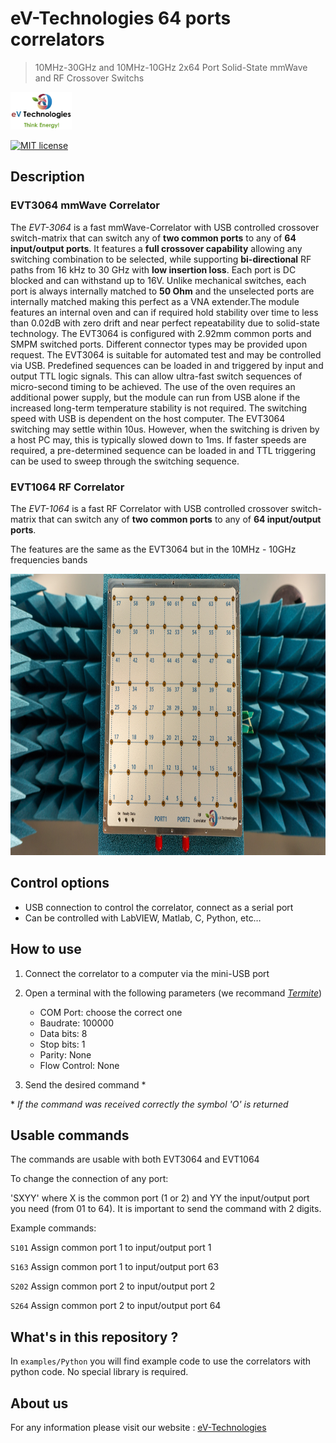 
# eV-Technologies 64 ports correlators

> 10MHz-30GHz and 10MHz-10GHz 2x64 Port Solid-State mmWave and RF Crossover Switchs

<a href="https://ev-technologies.com/">
<img src="img/logo_eV-Technologies.png" height="60" alt="logo_eV-Technologies">

[![MIT license](https://img.shields.io/badge/License-MIT-blue.svg)](https://lbesson.mit-license.org/)

## Description

### EVT3064 mmWave Correlator

The *EVT-3064* is a fast mmWave-Correlator with USB controlled crossover switch-matrix that can switch any of **two common ports** to any of **64 input/output ports**.
It features a **full crossover capability** allowing any switching combination to be selected, while supporting **bi-directional** RF paths from 16 kHz to 30 GHz with **low insertion loss**. Each port is DC blocked and can withstand up to 16V.
Unlike mechanical switches, each port is always internally matched to **50 Ohm** and the unselected ports are internally matched making this perfect as a VNA extender.The module features an internal oven and can if required hold stability over time to less than 0.02dB with zero drift and near perfect repeatability due to solid-state technology.
The EVT3064 is configured with 2.92mm common ports and SMPM switched ports. Different connector types may be provided upon request. The EVT3064 is suitable for automated test and may be controlled via USB.
Predefined sequences can be loaded in and triggered by input and output TTL logic signals. This can allow ultra-fast switch sequences of micro-second timing to be achieved.
The use of the oven requires an additional power supply, but the module can run from USB alone if the increased long-term temperature stability is not required.
The switching speed with USB is dependent on the host computer. The EVT3064 switching may settle within 10us. However, when the switching is driven by a host PC may, this is typically slowed down to 1ms. If faster speeds are required, a pre-determined sequence can be loaded in and TTL triggering can be used to sweep through the switching sequence.

### EVT1064 RF Correlator

The *EVT-1064* is a fast RF Correlator with USB controlled crossover switch-matrix that can switch any of **two common ports** to any of **64 input/output ports**.

The features are the same as the EVT3064 but in the 10MHz - 10GHz frequencies bands

<img src="img/Correlator.jpg" height="450" alt="Correlator">


## Control options

- USB connection to control the correlator, connect as a serial port
- Can be controlled with LabVIEW, Matlab, C, Python, etc…

## How to use

1. Connect the correlator to a computer via the mini-USB port

2. Open a terminal with the following parameters (we recommand [*Termite*](https://www.compuphase.com/software_termite.htm))
    - COM Port: choose the correct one
    - Baudrate: 100000
    - Data bits: 8
    - Stop bits: 1
    - Parity: None
    - Flow Control: None
3. Send the desired command *

\* *If the command was received correctly the symbol 'O' is returned*

## Usable commands

The commands are usable with both EVT3064 and EVT1064

To change the connection of any port:

'SXYY' where X is the common port (1 or 2) and YY the input/output port you need (from 01 to 64). It is important to send the command with 2 digits.

Example commands:

`S101` Assign common port 1 to input/output port 1

`S163` Assign common port 1 to input/output port 63

`S202` Assign common port 2 to input/output port 2

`S264` Assign common port 2 to input/output port 64

## What's in this repository ?

In `examples/Python` you will find example code to use the correlators with python code.
No special library is required.

## About us

For any information please visit our website : [eV-Technologies](https://ev-technologies.com/)
